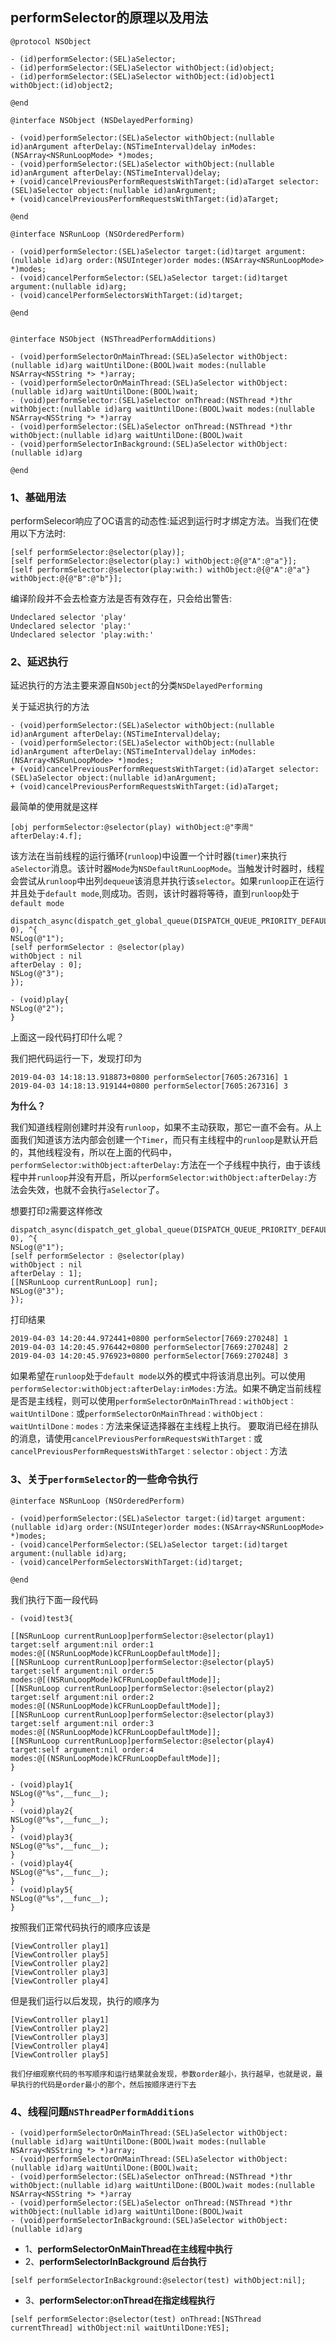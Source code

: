 ## performSelector的原理以及用法 

```
@protocol NSObject

- (id)performSelector:(SEL)aSelector;
- (id)performSelector:(SEL)aSelector withObject:(id)object;
- (id)performSelector:(SEL)aSelector withObject:(id)object1 withObject:(id)object2;

@end

@interface NSObject (NSDelayedPerforming)

- (void)performSelector:(SEL)aSelector withObject:(nullable id)anArgument afterDelay:(NSTimeInterval)delay inModes:(NSArray<NSRunLoopMode> *)modes;
- (void)performSelector:(SEL)aSelector withObject:(nullable id)anArgument afterDelay:(NSTimeInterval)delay;
+ (void)cancelPreviousPerformRequestsWithTarget:(id)aTarget selector:(SEL)aSelector object:(nullable id)anArgument;
+ (void)cancelPreviousPerformRequestsWithTarget:(id)aTarget;

@end

@interface NSRunLoop (NSOrderedPerform)

- (void)performSelector:(SEL)aSelector target:(id)target argument:(nullable id)arg order:(NSUInteger)order modes:(NSArray<NSRunLoopMode> *)modes;
- (void)cancelPerformSelector:(SEL)aSelector target:(id)target argument:(nullable id)arg;
- (void)cancelPerformSelectorsWithTarget:(id)target;

@end


@interface NSObject (NSThreadPerformAdditions)

- (void)performSelectorOnMainThread:(SEL)aSelector withObject:(nullable id)arg waitUntilDone:(BOOL)wait modes:(nullable NSArray<NSString *> *)array;
- (void)performSelectorOnMainThread:(SEL)aSelector withObject:(nullable id)arg waitUntilDone:(BOOL)wait;
- (void)performSelector:(SEL)aSelector onThread:(NSThread *)thr withObject:(nullable id)arg waitUntilDone:(BOOL)wait modes:(nullable NSArray<NSString *> *)array  
- (void)performSelector:(SEL)aSelector onThread:(NSThread *)thr withObject:(nullable id)arg waitUntilDone:(BOOL)wait  
- (void)performSelectorInBackground:(SEL)aSelector withObject:(nullable id)arg  

@end
```

### 1、基础用法

performSelecor响应了OC语言的动态性:延迟到运行时才绑定方法。当我们在使用以下方法时:

```
[self performSelector:@selector(play)];
[self performSelector:@selector(play:) withObject:@{@"A":@"a"}];
[self performSelector:@selector(play:with:) withObject:@{@"A":@"a"} withObject:@{@"B":@"b"}];
```
编译阶段并不会去检查方法是否有效存在，只会给出警告:
```
Undeclared selector 'play'
Undeclared selector 'play:'
Undeclared selector 'play:with:'
```

### 2、延迟执行

延迟执行的方法主要来源自`NSObject`的分类`NSDelayedPerforming`

关于延迟执行的方法
```
- (void)performSelector:(SEL)aSelector withObject:(nullable id)anArgument afterDelay:(NSTimeInterval)delay;
- (void)performSelector:(SEL)aSelector withObject:(nullable id)anArgument afterDelay:(NSTimeInterval)delay inModes:(NSArray<NSRunLoopMode> *)modes;
+ (void)cancelPreviousPerformRequestsWithTarget:(id)aTarget selector:(SEL)aSelector object:(nullable id)anArgument;
+ (void)cancelPreviousPerformRequestsWithTarget:(id)aTarget;
```

最简单的使用就是这样
```
[obj performSelector:@selector(play) withObject:@"李周" afterDelay:4.f];
```

该方法在当前线程的运行循环(`runloop`)中设置一个计时器(`timer`)来执行`aSelector`消息。该计时器`Mode`为`NSDefaultRunLoopMode`。当触发计时器时，线程会尝试从`runloop`中出列`dequeue`该消息并执行该`selector`。如果`runloop`正在运行并且处于`default mode`,则成功。否则，该计时器将等待，直到`runloop`处于`default mode`

 
```
dispatch_async(dispatch_get_global_queue(DISPATCH_QUEUE_PRIORITY_DEFAULT, 0), ^{
NSLog(@"1");
[self performSelector : @selector(play)
withObject : nil
afterDelay : 0];
NSLog(@"3");
});

- (void)play{
NSLog(@"2");
}
```

上面这一段代码打印什么呢？ 

我们把代码运行一下，发现打印为
```
2019-04-03 14:18:13.918873+0800 performSelector[7605:267316] 1
2019-04-03 14:18:13.919144+0800 performSelector[7605:267316] 3
```

**为什么？**

我们知道线程刚创建时并没有`runloop`，如果不主动获取，那它一直不会有。从上面我们知道该方法内部会创建一个`Timer`，而只有主线程中的`runloop`是默认开启的，其他线程没有，所以在上面的代码中，`performSelector:withObject:afterDelay:`方法在一个子线程中执行，由于该线程中并`runloop`并没有开启，所以`performSelector:withObject:afterDelay:`方法会失效，也就不会执行`aSelector`了。
 
想要打印`2`需要这样修改
```
dispatch_async(dispatch_get_global_queue(DISPATCH_QUEUE_PRIORITY_DEFAULT, 0), ^{
NSLog(@"1");
[self performSelector : @selector(play)
withObject : nil
afterDelay : 1];
[[NSRunLoop currentRunLoop] run];
NSLog(@"3");
});
```
打印结果
```
2019-04-03 14:20:44.972441+0800 performSelector[7669:270248] 1
2019-04-03 14:20:45.976442+0800 performSelector[7669:270248] 2
2019-04-03 14:20:45.976923+0800 performSelector[7669:270248] 3
```


如果希望在`runloop`处于`default mode`以外的模式中将该消息出列。可以使用`performSelector:withObject:afterDelay:inModes:`方法。如果不确定当前线程是否是主线程，则可以使用`performSelectorOnMainThread：withObject：waitUntilDone：`或`performSelectorOnMainThread：withObject：waitUntilDone：modes：`方法来保证选择器在主线程上执行。 要取消已经在排队的消息，请使用`cancelPreviousPerformRequestsWithTarget：`或`cancelPreviousPerformRequestsWithTarget：selector：object：`方法

 

### 3、关于`performSelector`的一些命令执行

```
@interface NSRunLoop (NSOrderedPerform)

- (void)performSelector:(SEL)aSelector target:(id)target argument:(nullable id)arg order:(NSUInteger)order modes:(NSArray<NSRunLoopMode> *)modes;
- (void)cancelPerformSelector:(SEL)aSelector target:(id)target argument:(nullable id)arg;
- (void)cancelPerformSelectorsWithTarget:(id)target;

@end
```
我们执行下面一段代码
```
- (void)test3{

[[NSRunLoop currentRunLoop]performSelector:@selector(play1) target:self argument:nil order:1 modes:@[(NSRunLoopMode)kCFRunLoopDefaultMode]];
[[NSRunLoop currentRunLoop]performSelector:@selector(play5) target:self argument:nil order:5 modes:@[(NSRunLoopMode)kCFRunLoopDefaultMode]];
[[NSRunLoop currentRunLoop]performSelector:@selector(play2) target:self argument:nil order:2 modes:@[(NSRunLoopMode)kCFRunLoopDefaultMode]];
[[NSRunLoop currentRunLoop]performSelector:@selector(play3) target:self argument:nil order:3 modes:@[(NSRunLoopMode)kCFRunLoopDefaultMode]];
[[NSRunLoop currentRunLoop]performSelector:@selector(play4) target:self argument:nil order:4 modes:@[(NSRunLoopMode)kCFRunLoopDefaultMode]];
}

- (void)play1{
NSLog(@"%s",__func__);
}
- (void)play2{
NSLog(@"%s",__func__);
}
- (void)play3{
NSLog(@"%s",__func__);
}
- (void)play4{
NSLog(@"%s",__func__);
}
- (void)play5{
NSLog(@"%s",__func__);
}
```

按照我们正常代码执行的顺序应该是
```
[ViewController play1]
[ViewController play5]
[ViewController play2]
[ViewController play3]
[ViewController play4]
```

但是我们运行以后发现，执行的顺序为
```
[ViewController play1]
[ViewController play2]
[ViewController play3]
[ViewController play4]
[ViewController play5]
```

`我们仔细观察代码的书写顺序和运行结果就会发现，参数order越小，执行越早，也就是说，最早执行的代码是order最小的那个，然后按顺序进行下去`



### 4、线程问题`NSThreadPerformAdditions`

```
- (void)performSelectorOnMainThread:(SEL)aSelector withObject:(nullable id)arg waitUntilDone:(BOOL)wait modes:(nullable NSArray<NSString *> *)array;
- (void)performSelectorOnMainThread:(SEL)aSelector withObject:(nullable id)arg waitUntilDone:(BOOL)wait;
- (void)performSelector:(SEL)aSelector onThread:(NSThread *)thr withObject:(nullable id)arg waitUntilDone:(BOOL)wait modes:(nullable NSArray<NSString *> *)array  
- (void)performSelector:(SEL)aSelector onThread:(NSThread *)thr withObject:(nullable id)arg waitUntilDone:(BOOL)wait  
- (void)performSelectorInBackground:(SEL)aSelector withObject:(nullable id)arg  

```

- 1、**performSelectorOnMainThread在主线程中执行**
- 2、**performSelectorInBackground 后台执行**
```
[self performSelectorInBackground:@selector(test) withObject:nil];
```
- 3、**performSelector:onThread在指定线程执行**
```
[self performSelector:@selector(test) onThread:[NSThread currentThread] withObject:nil waitUntilDone:YES];
```




















